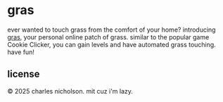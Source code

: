 # gras

ever wanted to touch grass from the comfort of your home? introducing [gras](https://gras.crnicholson.com), your personal online patch of grass. similar to the popular game Cookie Clicker, you can gain levels and have automated grass touching. have fun!

## license

© 2025 charles nicholson. mit cuz i'm lazy.
